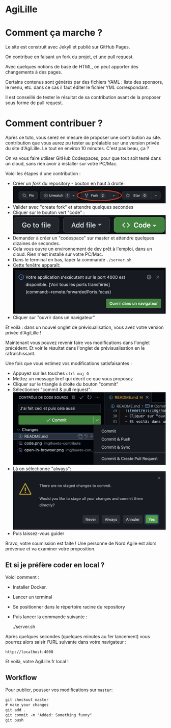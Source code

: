 # AgiLille

# Comment ça marche ?

Le site est construit avec Jekyll et publié sur GitHub Pages.

On contribue en faisant un fork du projet, et une pull request.

Avec quelques notions de base de HTML, on peut apporter des changements à des pages.

Certains contenus sont générés par des fichiers YAML : liste des sponsors, le menu, etc. dans ce cas il faut éditer le fichier YML correspondant.

Il est conseillé de tester le résultat de sa contribution avant de la proposer sous forme de pull request.

# Comment contribuer ?

Après ce tuto, vous serez en mesure de proposer une contribution au site.  contribution que vous aurez pu tester au préalable sur une version privée du site d'AgiLille. Le tout en environ 10 minutes. C'est pas beau, ça ?

On va vous faire utiliser GitHub Codespaces, pour que tout soit testé dans un cloud, sans rien avoir à installer sur votre PC/Mac.

Voici les étapes d'une contribution :
- Créer un *fork* du repository - bouton en haut à droite:
![fork](./img/howto-contribute/fork.png)
- Valider avec "create fork" et attendre quelques secondes
- Cliquer sur le bouton vert "code" :
![bouton code](./img/howto-contribute/code.png)
- Demander à créer un "codespace" sur master et attendre quelques dizaines de secondes.
- Cela vous ouvre un environnement de dev prêt à l'emploi, dans un cloud. Rien n'est installé sur votre PC/Mac.
- Dans le terminal en bas, taper la commande `./server.sh`
- Cette fenêtre apparaît:
![fenêtre](./img/howto-contribute/open-in-browser.png)
- Cliquer sur "ouvrir dans un navigateur"

Et voilà : dans un nouvel onglet de prévisualisation, vous avez votre version privée d'AgiLille !

Maintenant vous pouvez revenir faire vos modifications dans l'onglet précédent. Et voir le résultat dans l'onglet de prévisualisation en le rafraîchissant.

Une fois que vous estimez vos modifications satisfaisantes :
- Appuyez sur les touches `ctrl maj G`
- Mettez un message bref qui décrit ce que vous proposez
- Cliquer sur le triangle à droite du bouton "commit"
- Sélectionner "commit & pull request":
![commit and pull request](./img/howto-contribute/commit-and-pr.png)
- Là on sélectionne "always":
![always add to staged](./img/howto-contribute/always-add-to-staged.png)
- Puis laissez-vous guider

Bravo, votre soumission est faite ! 
Une personne de Nord Agile est alors prévenue et va examiner votre proposition.

## Et si je préfère coder en local ?

Voici comment :

- Installer Docker.
- Lancer un terminal
- Se positionner dans le répertoire racine du repository 
- Puis lancer la commande suivante :


    ./server.sh

Après quelques secondes (quelques minutes au 1er lancement) vous pourrez alors saisir l'URL suivante dans votre navigateur :

    http://localhost:4000

Et voilà, votre AgiLille.fr local !

## Workflow

Pour publier, pousser vos modifications sur `master`:

    git checkout master
    # make your changes
    git add .
    git commit -m "Added: Something funny"
    git push
